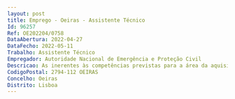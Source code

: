 ```yaml
--- 
layout: post
title: Emprego - Oeiras - Assistente Técnico
Id: 96257
Ref: OE202204/0758
DataAbertura: 2022-04-27
DataFecho: 2022-05-11
Trabalho: Assistente Técnico
Empregador: Autoridade Nacional de Emergência e Proteção Civil
Descricao: As inerentes às competências previstas para a área da aquisição de bens e contratação de serviços,especialmente, no artigo 17.º do Decreto Lei n.º 45 2019, de 1 de abril, na suaredação atual, que aprovou a orgânica da ANEPC, melhor escalpelizadas noartigo 7.º da Portaria n.º 224 A 2014, de 4 de novembro, e desenvolvidas noartigo 14.º do Despacho n.º 14688 2014, de 4 de dezembro, na sua redaçãoatual.
CodigoPostal: 2794-112 OEIRAS
Concelho: Oeiras
Distrito: Lisboa
--- 
```

